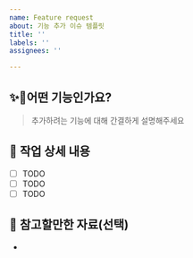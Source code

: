 ```yaml
---
name: Feature request
about: 기능 추가 이슈 템플릿
title: ''
labels: ''
assignees: ''

---
```


## ✨🔗어떤 기능인가요?

> 추가하려는 기능에 대해 간결하게 설명해주세요

## 🔗 작업 상세 내용

- [ ] TODO
- [ ] TODO
- [ ] TODO

## 🔗 참고할만한 자료(선택)
-
